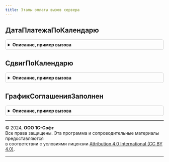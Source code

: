 ```yaml
---
title: Этапы оплаты вызов сервера
---
```



## ДатаПлатежаПоКалендарю
<details style="margin: 1em 0; padding: 0.5em; border: 1px solid #ccc; border-radius: 6px;">

<summary style="font-weight: bold; cursor: pointer;">Описание, пример вызова</summary>

```bsl

// Возвращает дату платежа по календарю с учетом сдвига.
//
// Параметры:
//  Параметры - см. ЭтапыОплатыКлиентСервер.ПараметрыРасчетаДатыПлатежа
//
// Возвращаемое значение:
//  Дата - Дата платежа по календарю
Функция ДатаПлатежаПоКалендарю(Параметры) Экспорт
```

Пример вызова
```bsl
Результат = ЭтапыОплатыВызовСервера.ДатаПлатежаПоКалендарю(Параметры) 
```
</details>

## СдвигПоКалендарю
<details style="margin: 1em 0; padding: 0.5em; border: 1px solid #ccc; border-radius: 6px;">

<summary style="font-weight: bold; cursor: pointer;">Описание, пример вызова</summary>

```bsl

// Возвращает сдвиг по календарю от даты платежа.
//
// Параметры:
//  Параметры - см. ЭтапыОплатыКлиентСервер.ПараметрыРасчетаДатыПлатежа
//
// Возвращаемое значение:
//  Число - Сдвиг по календарю
Функция СдвигПоКалендарю(Параметры) Экспорт
```

Пример вызова
```bsl
Результат = ЭтапыОплатыВызовСервера.СдвигПоКалендарю(Параметры) 
```
</details>

## ГрафикСоглашенияЗаполнен
<details style="margin: 1em 0; padding: 0.5em; border: 1px solid #ccc; border-radius: 6px;">

<summary style="font-weight: bold; cursor: pointer;">Описание, пример вызова</summary>

```bsl

// Функция проверки наличия графика оплаты в соглашении
//
// Параметры:
// 		Соглашение - СправочникСсылка.СоглашенияСПоставщиками, СправочникСсылка.СоглашенияСКлиентами -
//
// Возвращаемое значение:
// 		Булево - "Истина", если в графике есть хотя бы один этап и соглашения используются
//
Функция ГрафикСоглашенияЗаполнен(Соглашение) Экспорт
```

Пример вызова
```bsl
Результат = ЭтапыОплатыВызовСервера.ГрафикСоглашенияЗаполнен(Соглашение) 
```
</details>

---

© 2024, **ООО 1С-Софт**  
Все права защищены. Эта программа и сопроводительные материалы предоставляются  
в соответствии с условиями лицензии [Attribution 4.0 International (CC BY 4.0)](https://creativecommons.org/licenses/by/4.0/legalcode).

---
